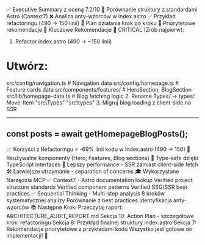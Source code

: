 



✅ Executive Summary z oceną 7.2/10
📁 Porównanie struktury z standardami Astro (Context7)
❌ Analiza anty-wzorców w index.astro
✅ Przykład refactoringu (490 → 150 linii)
📝 Plan działania krok po kroku
🔧 Priorytetowe rekomendacje
🚀 Kluczowe Rekomendacje
🔴 CRITICAL (Zrób najpierw):
1. Refactor index.astro (490 → ~150 linii)
# Utwórz:
src/config/navigation.ts         # Navigation data
src/config/homepage.ts           # Feature cards data
src/components/features/         # HeroSection, BlogSection
src/lib/homepage-data.ts         # Blog fetching logic
2. Rename Types/ → types/
Move-Item "src\Types" "src\types"
3. Migruj blog loading z client-side na SSR
<!-- Zamiast fetch() w <script> -->
---
const posts = await getHomepageBlogPosts();
---
<BlogGrid posts={posts} />
📈 Korzyści z Refactoringu
⚡ -69% linii kodu w index.astro (490 → 150)
🔄 Reużywalne komponenty (Hero, Features, Blog sections)
🎯 Type-safe dzięki TypeScript interfaces
🚀 Lepszy performance - SSR zamiast client-side fetch
🛠️ Łatwiejsze utrzymanie - separation of concerns
🎓 Wykorzystane Narzędzia MCP
✅ Context7 - Astro documentation lookup
Verified project structure standards
Verified component patterns
Verified SSG/SSR best practices
✅ Sequential Thinking - Multi-step analysis
8 kroków systematycznej analizy
Porównanie z best practices
Identyfikacja anty-wzorców
📚 Następne Kroki
Przeczytaj raport: ARCHITECTURE_AUDIT_REPORT.md
Sekcja 10: Action Plan - szczegółowe kroki refactoringu
Sekcja 8: Przykład finalnej struktury index.astro
Sekcja 7: Rekomendacje priorytetowe z przykładami kodu
Wszystko jest gotowe do implementacji! 🚀